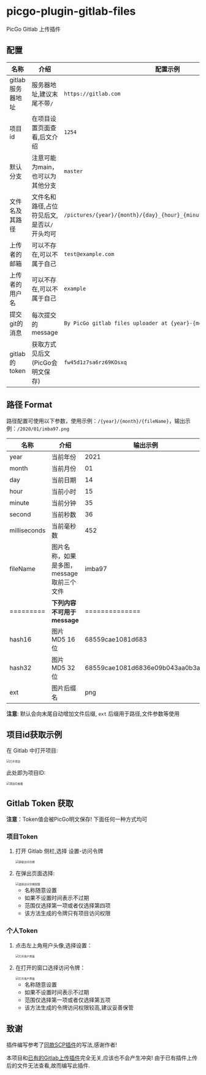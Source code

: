 # picgo-plugin-gitlab-files

PicGo Gitlab 上传插件

## 配置

| 名称             | 介绍                                        | 配置示例                                                     |
| ---------------- | ------------------------------------------- | ------------------------------------------------------------ |
| gitlab服务器地址 | 服务器地址,建议末尾不带`/`                  | `https://gitlab.com`                                         |
| 项目id           | 在项目设置页面查看,后文介绍                 | `1254`                                                       |
| 默认分支         | 注意可能为main，也可以为其他分支            | `master`                                                     |
| 文件名及其路径   | 文件名和路径,占位符见后文,是否以`/`开头均可 | `/pictures/{year}/{month}/{day}_{hour}_{minute}_{second}_{fileName}` |
| 上传者的邮箱     | 可以不存在,可以不属于自己                   | `test@example.com`                                           |
| 上传者的用户名   | 可以不存在,可以不属于自己                   | `example`                                                    |
| 提交git的消息    | 每次提交的message                           | `By PicGo gitlab files uploader at {year}-{month}-{day}`     |
| gitlab的token    | 获取方式见后文(PicGo会明文保存)             | `fw45d1z7sa6rz69KOsxq`                                       |

## 路径 Format

路径配置可使用以下参数，使用示例：`/{year}/{month}/{fileName}`，输出示例：`/2020/01/imba97.png`

| 名称         | 介绍                                      | 输出示例                         |
| ------------ | ----------------------------------------- | -------------------------------- |
| year         | 当前年份                                  | 2021                             |
| month        | 当前月份                                  | 01                               |
| day          | 当前日期                                  | 14                               |
| hour         | 当前小时                                  | 15                               |
| minute       | 当前分钟                                  | 35                               |
| second       | 当前秒数                                  | 36                               |
| milliseconds | 当前毫秒数                                | 452                              |
| fileName     | 图片名称，如果是多图，message取前三个文件 | imba97                           |
| =========    | **下列内容不可用于message**               | ==============                   |
| hash16       | 图片 MD5 16位                             | 68559cae1081d683                 |
| hash32       | 图片 MD5 32位                             | 68559cae1081d6836e09b043aa0b3af1 |
| ext          | 图片后缀名                                | png                              |

**注意**: 默认会向末尾自动增加文件后缀, `ext` 后缀用于路径,文件参数等使用



## 项目id获取示例

在 Gitlab 中打开项目:

<img src="./picture/1.png" alt="打开项目" style="zoom:50%;" />

此处即为项目ID:

<img src="./picture/2.png" alt="项目ID查看" style="zoom:50%;" />


## Gitlab Token 获取

**注意**：Token值会被PicGo明文保存! 下面任何一种方式均可

### 项目Token

1. 打开 Gitlab 侧栏,选择 设置-访问令牌

    <img src="./picture/3.png" alt="获取访问令牌" style="zoom:50%;" />

2. 在弹出页面选择:

    <img src="./picture/4.png" alt="选择访问令牌权限" style="zoom:50%;" />

    - 名称随意设置
    - 如果不设置时间表示不过期
    - 范围仅选择第一项或者仅选择第四项
    - 该方法生成的令牌只有项目访问权限

### 个人Token

1. 点击左上角用户头像,选择设置：

    <img src="./picture/5.png" alt="打开用户界面" style="zoom:50%;" />

2. 在打开的窗口选择访问令牌：

    <img src="./picture/6.png" alt="打开用户界面" style="zoom:50%;" />
    
    - 名称随意设置
    - 如果不设置时间表示不过期
    - 范围仅选择第一项或者仅选择第五项
    - 该方法生成的令牌访问权限较高,建议妥善保管

## 致谢

插件编写参考了[同款SCP插件](https://github.com/imba97/picgo-plugin-ssh-scp-uploader)的写法,感谢作者!

本项目和[已有的Gitlab上传插件](https://github.com/bugwz/picgo-plugin-gitlab)完全无关,应该也不会产生冲突! 由于已有插件上传后的文件无法查看,故而编写此插件.

